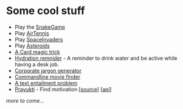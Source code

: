 Some cool stuff
================================================================

* Play the [SnakeGame](http://aneeshmg.github.io/Javascript/Games/Snake/)
* Play [AirTennis](http://aneeshmg.github.io/Javascript/Games/AirTennis/)
* Play [SpaceInvaders](http://aneeshmg.github.io/Javascript/Games/SpaceInvaders/)
* Play [Asteroids](http://aneeshmg.github.io/Javascript/Games/Asteroids/)
* [A Card magic trick](http://aneeshmg.github.io/Javascript/Games/CardTrick/)
* [Hydration remnider](https://hydrate.aneeshmg.com) - A reminder to drink water and be active while having a desk job.
* [Corporate jargon generator](https://aneeshmg.github.io/Javascript/cool/corporate-jargon/)
* [Commandline movie finder](https://github.com/aneeshmg/Python/blob/master/MovieSearch/Program.py)
* [A text entailment problem](https://github.com/aneeshmg/Python/tree/master/NLP-TextEntailment)
* [Prayukti](https://prayukti.aneeshmg.com) - Find motivation [[source](https://github.com/aneeshmg/prayukti)] [[api](https://prayukti.aneeshmg.com/api)]

_more to come..._


